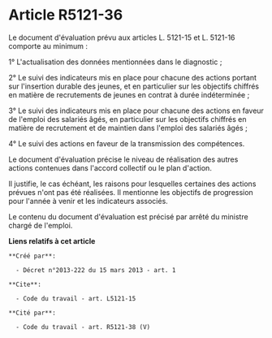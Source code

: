 # Article R5121-36

Le document d'évaluation prévu aux articles L. 5121-15 et L. 5121-16 comporte au minimum : 

1° L'actualisation des données mentionnées dans le diagnostic ; 

2° Le suivi des indicateurs mis en place pour chacune des actions portant sur l'insertion durable des jeunes, et en
particulier sur les objectifs chiffrés en matière de recrutements de jeunes en contrat à durée indéterminée ; 

3° Le suivi des indicateurs mis en place pour chacune des actions en faveur de l'emploi des salariés âgés, en particulier sur
les objectifs chiffrés en matière de recrutement et de maintien dans l'emploi des salariés âgés ; 

4° Le suivi des actions en faveur de la transmission des compétences. 

Le document d'évaluation précise le niveau de réalisation des autres actions contenues dans l'accord collectif ou le plan
d'action. 

Il justifie, le cas échéant, les raisons pour lesquelles certaines des actions prévues n'ont pas été réalisées. Il mentionne
les objectifs de progression pour l'année à venir et les indicateurs associés. 

Le contenu du document d'évaluation est précisé par arrêté du ministre chargé de l'emploi.

**Liens relatifs à cet article**

	**Créé par**:

	  - Décret n°2013-222 du 15 mars 2013 - art. 1

	**Cite**:

	  - Code du travail - art. L5121-15

	**Cité par**:

	  - Code du travail - art. R5121-38 (V)
